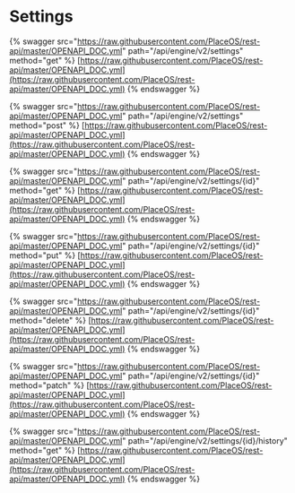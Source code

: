 # Settings

{% swagger src="https://raw.githubusercontent.com/PlaceOS/rest-api/master/OPENAPI_DOC.yml" path="/api/engine/v2/settings" method="get" %}
[https://raw.githubusercontent.com/PlaceOS/rest-api/master/OPENAPI_DOC.yml](https://raw.githubusercontent.com/PlaceOS/rest-api/master/OPENAPI_DOC.yml)
{% endswagger %}

{% swagger src="https://raw.githubusercontent.com/PlaceOS/rest-api/master/OPENAPI_DOC.yml" path="/api/engine/v2/settings" method="post" %}
[https://raw.githubusercontent.com/PlaceOS/rest-api/master/OPENAPI_DOC.yml](https://raw.githubusercontent.com/PlaceOS/rest-api/master/OPENAPI_DOC.yml)
{% endswagger %}

{% swagger src="https://raw.githubusercontent.com/PlaceOS/rest-api/master/OPENAPI_DOC.yml" path="/api/engine/v2/settings/{id}" method="get" %}
[https://raw.githubusercontent.com/PlaceOS/rest-api/master/OPENAPI_DOC.yml](https://raw.githubusercontent.com/PlaceOS/rest-api/master/OPENAPI_DOC.yml)
{% endswagger %}

{% swagger src="https://raw.githubusercontent.com/PlaceOS/rest-api/master/OPENAPI_DOC.yml" path="/api/engine/v2/settings/{id}" method="put" %}
[https://raw.githubusercontent.com/PlaceOS/rest-api/master/OPENAPI_DOC.yml](https://raw.githubusercontent.com/PlaceOS/rest-api/master/OPENAPI_DOC.yml)
{% endswagger %}

{% swagger src="https://raw.githubusercontent.com/PlaceOS/rest-api/master/OPENAPI_DOC.yml" path="/api/engine/v2/settings/{id}" method="delete" %}
[https://raw.githubusercontent.com/PlaceOS/rest-api/master/OPENAPI_DOC.yml](https://raw.githubusercontent.com/PlaceOS/rest-api/master/OPENAPI_DOC.yml)
{% endswagger %}

{% swagger src="https://raw.githubusercontent.com/PlaceOS/rest-api/master/OPENAPI_DOC.yml" path="/api/engine/v2/settings/{id}" method="patch" %}
[https://raw.githubusercontent.com/PlaceOS/rest-api/master/OPENAPI_DOC.yml](https://raw.githubusercontent.com/PlaceOS/rest-api/master/OPENAPI_DOC.yml)
{% endswagger %}

{% swagger src="https://raw.githubusercontent.com/PlaceOS/rest-api/master/OPENAPI_DOC.yml" path="/api/engine/v2/settings/{id}/history" method="get" %}
[https://raw.githubusercontent.com/PlaceOS/rest-api/master/OPENAPI_DOC.yml](https://raw.githubusercontent.com/PlaceOS/rest-api/master/OPENAPI_DOC.yml)
{% endswagger %}
